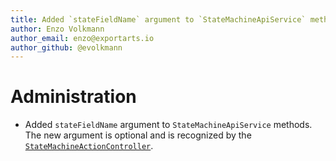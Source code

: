 ```yaml
---
title: Added `stateFieldName` argument to `StateMachineApiService` methods
author: Enzo Volkmann
author_email: enzo@exportarts.io
author_github: @evolkmann
---
```

# Administration
* Added `stateFieldName` argument to `StateMachineApiService` methods. The new argument is optional
  and is recognized by the [`StateMachineActionController`](../../src/Core/System/StateMachine/Api/StateMachineActionController.php).
